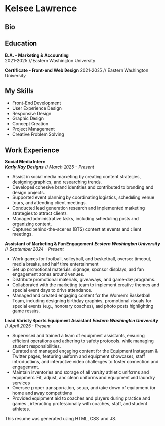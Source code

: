 <style>
@import url('https://fonts.googleapis.com/css2?family=Montserrat:ital,wght@0,100..900;1,100..900&display=swap');
</style>

# Kelsee Lawrence

## Bio


## Education

**B.A. - Marketing & Accounting** <br>
2021-2025 // Eastern Washington University

**Certificate - Front-end Web Design**
2021-2025 // Eastern Washington University

## My Skills
* Front-End Development
* User Experience Design
* Responsive Design
* Graphic Design
* Concept Creation
* Project Management
* Creative Problem Solving


## Work Experience

**Social Media Intern** <br>
***Karly Kay Designs*** // *March 2025 - Present* <br>
* Assist in social media marketing by creating content strategies, designing graphics, and researching trends. 
* Developed cohesive brand identities and contributed to branding and design projects.
* Supported event planning by coordinating logistics, scheduling venue tours, and attending client meetings.
* Conducted lead generation research and implemented marketing strategies to attract clients.
* Managed administrative tasks, including scheduling posts and organizing content. 
* Captured behind-the-scenes (BTS) content at events and client meetings.


**Assistant of Marketing & Fan Engagement**
***Eastern Washington University*** // *September 2024 - Present* <br>

* Work games for football, volleyball, and basketball, oversee timeout, media breaks, and half time entertainment. 
* Set up promotional materials, signage, sponsor displays, and fan engagement zones around venues. 
* Distribute promotional materials, giveaways, and game-day programs.
* Collaborated with the marketing team to implement creative themes and special event days to drive attendance.
* Managed and created engaging content for the Women’s Basketball Team, including designing birthday graphics, promotional visuals for special events (e.g., honorary coaches), and photo posts highlighting game results.



**Lead Varisty Sports Equipment Assistant**
***Eastern Washington University*** // *April 2025 - Present* <br>

* Supervised and trained a team of equipment assistants, ensuring efficient operations and adhering to safety protocols. while managing student responsibilities.
* Curated and managed engaging content for the Equipment Instagram & Twitter pages, featuring uniform and equipment showcases, staff introductions, and interactive video challenges to foster connection and engagement.
* Maintain inventories and storage of all varsity athletic uniforms and equipment. Fit, adjust, and clean uniforms and equipment and laundry services
* Oversee proper transportation, setup, and take down of equipment for home and away competitions
* Provided equipment aid to coaches and players during practice and games , interacting professionally with coaches, staff, and student athletes.









This resume was generated using HTML, CSS, and JS.
